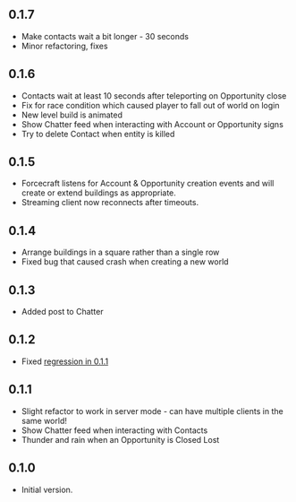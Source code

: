0.1.7
-----

* Make contacts wait a bit longer - 30 seconds
* Minor refactoring, fixes

0.1.6
-----

* Contacts wait at least 10 seconds after teleporting on Opportunity close
* Fix for race condition which caused player to fall out of world on login
* New level build is animated
* Show Chatter feed when interacting with Account or Opportunity signs
* Try to delete Contact when entity is killed

0.1.5
-----

* Forcecraft listens for Account & Opportunity creation events and will create or extend buildings as appropriate.
* Streaming client now reconnects after timeouts.

0.1.4
-----

* Arrange buildings in a square rather than a single row
* Fixed bug that caused crash when creating a new world

0.1.3
-----

* Added post to Chatter

0.1.2
-----

* Fixed [regression in 0.1.1](../../issues/1)

0.1.1
-----

* Slight refactor to work in server mode - can have multiple clients in the same world!
* Show Chatter feed when interacting with Contacts
* Thunder and rain when an Opportunity is Closed Lost

0.1.0
-----

* Initial version.